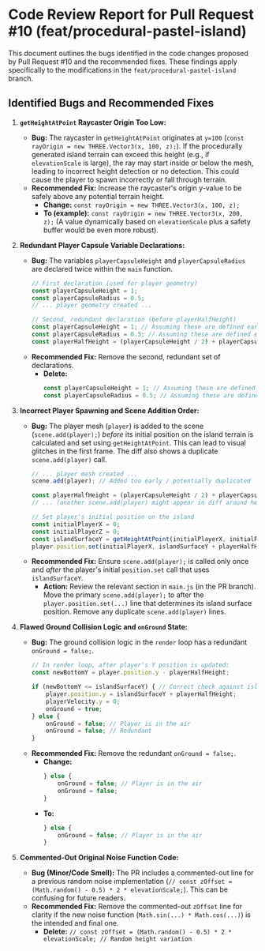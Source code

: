 # Code Review Report for Pull Request #10 (feat/procedural-pastel-island)

This document outlines the bugs identified in the code changes proposed by Pull Request #10 and the recommended fixes. These findings apply specifically to the modifications in the `feat/procedural-pastel-island` branch.

## Identified Bugs and Recommended Fixes

1.  **`getHeightAtPoint` Raycaster Origin Too Low:**
    *   **Bug:** The raycaster in `getHeightAtPoint` originates at `y=100` (`const rayOrigin = new THREE.Vector3(x, 100, z);`). If the procedurally generated island terrain can exceed this height (e.g., if `elevationScale` is large), the ray may start inside or below the mesh, leading to incorrect height detection or no detection. This could cause the player to spawn incorrectly or fall through terrain.
    *   **Recommended Fix:** Increase the raycaster's origin y-value to be safely above any potential terrain height.
        *   **Change:** `const rayOrigin = new THREE.Vector3(x, 100, z);`
        *   **To (example):** `const rayOrigin = new THREE.Vector3(x, 200, z);` (A value dynamically based on `elevationScale` plus a safety buffer would be even more robust).

2.  **Redundant Player Capsule Variable Declarations:**
    *   **Bug:** The variables `playerCapsuleHeight` and `playerCapsuleRadius` are declared twice within the `main` function.
        ```javascript
        // First declaration (used for player geometry)
        const playerCapsuleHeight = 1;
        const playerCapsuleRadius = 0.5;
        // ... player geometry created ...

        // Second, redundant declaration (before playerHalfHeight)
        const playerCapsuleHeight = 1; // Assuming these are defined earlier
        const playerCapsuleRadius = 0.5; // Assuming these are defined earlier
        const playerHalfHeight = (playerCapsuleHeight / 2) + playerCapsuleRadius;
        ```
    *   **Recommended Fix:** Remove the second, redundant set of declarations.
        *   **Delete:**
            ```javascript
            const playerCapsuleHeight = 1; // Assuming these are defined earlier
            const playerCapsuleRadius = 0.5; // Assuming these are defined earlier
            ```

3.  **Incorrect Player Spawning and Scene Addition Order:**
    *   **Bug:** The player mesh (`player`) is added to the scene (`scene.add(player);`) *before* its initial position on the island terrain is calculated and set using `getHeightAtPoint`. This can lead to visual glitches in the first frame. The diff also shows a duplicate `scene.add(player)` call.
        ```javascript
        // ... player mesh created ...
        scene.add(player); // Added too early / potentially duplicated

        const playerHalfHeight = (playerCapsuleHeight / 2) + playerCapsuleRadius;
        // ... (another scene.add(player) might appear in diff around here) ...

        // Set player's initial position on the island
        const initialPlayerX = 0;
        const initialPlayerZ = 0;
        const islandSurfaceY = getHeightAtPoint(initialPlayerX, initialPlayerZ, islandMesh);
        player.position.set(initialPlayerX, islandSurfaceY + playerHalfHeight, initialPlayerZ);
        ```
    *   **Recommended Fix:** Ensure `scene.add(player);` is called only once and *after* the player's initial `position.set` call that uses `islandSurfaceY`.
        *   **Action:** Review the relevant section in `main.js` (in the PR branch). Move the primary `scene.add(player);` to after the `player.position.set(...)` line that determines its island surface position. Remove any duplicate `scene.add(player)` lines.

4.  **Flawed Ground Collision Logic and `onGround` State:**
    *   **Bug:** The ground collision logic in the `render` loop has a redundant `onGround = false;`.
        ```javascript
        // In render loop, after player's Y position is updated:
        const newBottomY = player.position.y - playerHalfHeight;

        if (newBottomY <= islandSurfaceY) { // Correct check against island surface
            player.position.y = islandSurfaceY + playerHalfHeight;
            playerVelocity.y = 0;
            onGround = true;
        } else {
            onGround = false; // Player is in the air
            onGround = false; // Redundant
        }
        ```
    *   **Recommended Fix:** Remove the redundant `onGround = false;`.
        *   **Change:**
            ```javascript
            } else {
                onGround = false; // Player is in the air
                onGround = false;
            }
            ```
        *   **To:**
            ```javascript
            } else {
                onGround = false; // Player is in the air
            }
            ```

5.  **Commented-Out Original Noise Function Code:**
    *   **Bug (Minor/Code Smell):** The PR includes a commented-out line for a previous random noise implementation (`// const zOffset = (Math.random() - 0.5) * 2 * elevationScale;`). This can be confusing for future readers.
    *   **Recommended Fix:** Remove the commented-out `zOffset` line for clarity if the new noise function (`Math.sin(...) * Math.cos(...)`) is the intended and final one.
        *   **Delete:** `// const zOffset = (Math.random() - 0.5) * 2 * elevationScale; // Random height variation`
